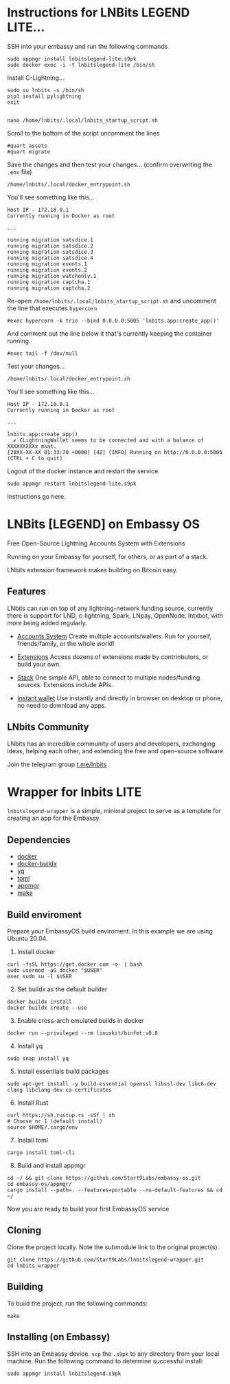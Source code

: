 # Instructions for LNBits LEGEND LITE…

SSH into your embassy and run the following commands

	sudo appmgr install lnbitslegend-lite.s9pk
	sudo docker exec -i -t lnbitslegend-lite /bin/sh
	

Install C-Lightning…

	sudo su lnbits -s /bin/sh
	pip3 install pylightning
	exit


	nano /home/lnbits/.local/lnbits_startup_script.sh

Scroll to the bottom of the script uncomment the lines 

```
#quart assets
#quart migrate
```

Save the changes and then test your changes… (confirm overwriting the `.env` file)

	/home/lnbits/.local/docker_entrypoint.sh
	
You'll see something like this…

```
Host IP - 172.18.0.1
Currently running in Docker as root

...

running migration satsdice.1
running migration satsdice.2
running migration satsdice.3
running migration satsdice.4
running migration events.1
running migration events.2
running migration watchonly.1
running migration captcha.1
running migration captcha.2
```

Re-open `/home/lnbits/.local/lnbits_startup_script.sh` and uncomment the line that executes `hypercorn`

```
#exec hypercorn -k trio --bind 0.0.0.0:5005 'lnbits.app:create_app()'
```

And comment out the line below it that's currently keeping the container running.

	#exec tail -f /dev/null

Test your changes…

	/home/lnbits/.local/docker_entrypoint.sh
	
You'll see something like this…

```
Host IP - 172.18.0.1
Currently running in Docker as root

...

lnbits.app:create_app()
  ✔️ CLightningWallet seems to be connected and with a balance of XXXXXXXXXx msat.
[20XX-XX-XX 01:33:70 +0000] [42] [INFO] Running on http://0.0.0.0:5005 (CTRL + C to quit)
```	

Logout of the docker instance and restart the service.

	sudo appmgr restart lnbitslegend-lite.s9pk


Instructions go here.

# LNBits [LEGEND] on Embassy OS

Free Open-Source Lightning Accounts System with Extensions

Running on your Embassy for yourself, for others, or as part of a stack.

LNbits extension framework makes building on Bitcoin easy.

## Features

LNbits can run on top of any lightning-network funding source, currently there is support for LND, c-lightning, Spark, LNpay, OpenNode, lntxbot, with more being added regularly.

- [Accounts System](https://lnbits.com/#api) Create multiple accounts/wallets. Run for yourself, friends/family, or the whole world!

- [Extensions](https://lnbits.com/#extensions) Access dozens of extensions made by contrinbutors, or build your own.

- [Stack](https://lnbits.com/#api) One simple API, able to connect to multiple nodes/funding sources. Extensions include APIs.

- [Instant wallet](https://lnbits.com/#wallet) Use instantly and directly in browser on desktop or phone, no need to download any apps.

## LNbits Community

LNbits has an incredible community of users and developers, exchanging ideas, helping each other, and extending the free and open-source software

Join the telegram group [t.me/lnbits](https://t.me/lnbits)

# Wrapper for lnbits LITE

`lnbitslegend-wrapper` is a simple, minimal project to serve as a template for creating an app for the Embassy.



## Dependencies

- [docker](https://docs.docker.com/get-docker)
- [docker-buildx](https://docs.docker.com/buildx/working-with-buildx/)
- [yq](https://mikefarah.gitbook.io/yq)
- [toml](https://crates.io/crates/toml-cli)
- [appmgr](https://github.com/Start9Labs/embassy-os/tree/master/appmgr)
- [make](https://www.gnu.org/software/make/)

## Build enviroment
Prepare your EmbassyOS build enviroment. In this example we are using Ubuntu 20.04.

1. Install docker
```
curl -fsSL https://get.docker.com -o- | bash
sudo usermod -aG docker "$USER"
exec sudo su -l $USER
```
2. Set buildx as the default builder
```
docker buildx install
docker buildx create --use
```
3. Enable cross-arch emulated builds in docker
```
docker run --privileged --rm linuxkit/binfmt:v0.8
```
4. Install yq
```
sudo snap install yq
```
5. Install essentials build packages
```
sudo apt-get install -y build-essential openssl libssl-dev libc6-dev clang libclang-dev ca-certificates
```
6. Install Rust
```
curl https://sh.rustup.rs -sSf | sh
# Choose nr 1 (default install)
source $HOME/.cargo/env
```
7. Install toml
```
cargo install toml-cli
```
8. Build and install appmgr
```
cd ~/ && git clone https://github.com/Start9Labs/embassy-os.git
cd embassy-os/appmgr/
cargo install --path=. --features=portable --no-default-features && cd ~/
```
Now you are ready to build your first EmbassyOS service

## Cloning

Clone the project locally. Note the submodule link to the original project(s). 

```
git clone https://github.com/Start9Labs/lnbitslegend-wrapper.git
cd lnbits-wrapper
```

## Building

To build the project, run the following commands:

```
make
```

## Installing (on Embassy)

SSH into an Embassy device.
`scp` the `.s9pk` to any directory from your local machine.
Run the following command to determine successful install:

```
sudo appmgr install lnbitslegend.s9pk
```
